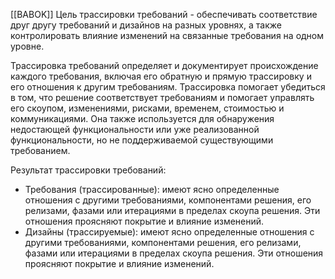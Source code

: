 [[BABOK]]
Цель трассировки требований - обеспечивать соответствие друг другу требований и дизайнов на разных уровнях, а также контролировать влияние изменений на связанные требования на одном уровне.

Трассировка требований определяет и документирует происхождение каждого требования, включая его обратную и прямую трассировку и его отношения к другим требованиям. Трассировка помогает убедиться в том, что решение соответствует требованиям и помогает управлять его скоупом, изменениями, рисками, временем, стоимостью и коммуникациями. Она также используется для обнаружения недостающей функциональности или уже реализованной функциональности, но не поддерживаемой существующими требованием.

Результат трассировки требований:
- Требования (трассированные): имеют ясно определенные отношения с другими требованиями, компонентами решения, его релизами, фазами или итерациями в пределах скоупа решения. Эти отношения проясняют покрытие и влияние изменений.
- Дизайны (трассируемые): имеют ясно определенные отношения с другими требованиями, компонентами решения, его релизами, фазами или итерациями в пределах скоупа решения. Эти отношения проясняют покрытие и влияние изменений.

